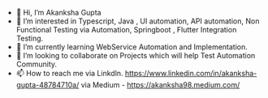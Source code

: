 - 👋 Hi, I’m Akanksha Gupta
- 👀 I’m interested in Typescript, Java , UI automation, API automation, Non Functional Testing via Automation, Springboot , Flutter Integration Testing.
- 🌱 I’m currently learning WebService Automation and Implementation.
- 💞️ I’m looking to collaborate on Projects which will help Test Automation Community.
- 📫 How to reach me via Linkdln.
        https://www.linkedin.com/in/akanksha-gupta-48784710a/
    via Medium - https://akanksha98.medium.com/

